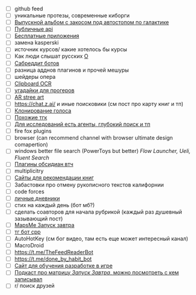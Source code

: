 - [ ] github feed
- [ ] уникальные протезы, современные киборги
- [ ] [Выпускной альбом с закосом под автостопом по галактике](https://archive.org/details/ollapodrida1989unse)
- [ ] [Публичные api](https://github.com/public-apis/public-apis?tab=readme-ov-file#book)
- [ ] [Бесплатные приложения](https://github.com/Axorax/awesome-free-apps?tab=readme-ov-file#sync-and-clone)
- [ ] замена kasperski
- [ ] источник курсов/ какие хотелось бы курсы
- [ ] Как люди слышат русских [O](https://youtube.com/shorts/BhWMynlgsv4?si=3-nuqRkWr-Rnb-Gx)
- [ ] [Сабреддит ботов](https://tjournal.ru/internet/89199-korolevstvo-robotov-istoriya-razdela-na-reddit-kotoryy-uzhe-chetyre-goda-vedut-isklyuchitelno-boty)
- [ ] разница адднов плагинов и прочей мешуры
- [ ] шейдеры опера
- [ ] [Clipboard OCR](https://apps.microsoft.com/detail/9mvcljcs3jtt?ocid=webpdpshare)
- [ ] [угадайки для прогеров](https://www.codeguessr.com/)
- [ ] [AR stree art](https://apps.apple.com/ca/app/guerila-ar-street-art/id6621189450)
- [ ] https://chat.z.ai/ и иные поисковики (см пост про карту книг и тп)
- [ ] [Клонирование голоса](https://github.com/myshell-ai/OpenVoice/blob/main/.gitignore "https://github.com/myshell-ai/OpenVoice/blob/main/.gitignore")
- [ ] [Похожие тгк](https://github.com/SocialLinks-IO/telegram-similar-channels "https://github.com/SocialLinks-IO/telegram-similar-channels")
- [ ] [Для исследований есть агенты, глубокий поиск и тп](https://getliner.com/?didSignUp=true&entryType=first_touch&stableId=8eb905fb-99b1-4e48-bfa3-246cf8241a53)
- [ ] fire fox plugins
- [ ] browser (can recommend channel with browser ultimate design comapertion)
- [ ] windows better file search (PowerToys but better) *Flow Launcher, Ueli, Fluent Search*
- [ ] [Плагины обсидиан втч](https://obsidian.md/clipper "https://obsidian.md/clipper")
- [ ] multiplicitry
- [ ] [Сайты для рекомендации книг](https://www.reddit.com/r/books/comments/txqn1r/what_websites_do_you_use_for_book_recommendations/?tl=ru)
- [ ] Забастовки про отмену рукописного текстов калифорнии
- [ ] code forces
- [ ] [личные дневники](https://corpus.prozhito.org/person/6983)
- [ ] стих на каждый день (бот мб?)
- [ ] сделать соавторов для начала рубрикой (каждый раз душевный зазывающий пост)
- [ ] [MapsMe Запуск завтра](https://pca.st/episode/7bc78ccc-3cf8-4593-af51-df9ee357e6fb)
- [ ] [тг бот cpp](https://github.com/reo7sp/tgbot-cpp)
- [ ] AutoHotKey (см бог видео, там есть еще может интересный канал)
- [ ] MacroDroid
- [ ] https://t.me/TheFeedReaderBot
- [ ] https://t.me/done_by_habit_bot
- [ ] [Сайт для обучения разработке в игре](https://www.codedex.io/)
- [ ] [Подкаст про матрицу *Запуск Завтра*, можно посмотреть с кем записывал](https://pca.st/episode/c6bea87b-fdea-4384-b9a5-88eb9a8c0b6b)
- [ ] r/ поиск друзей
